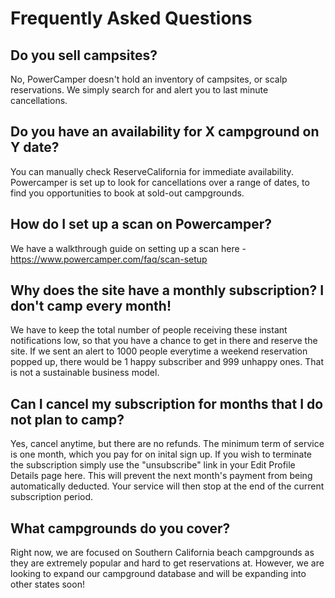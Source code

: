 # Frequently Asked Questions

## Do you sell campsites?

No, PowerCamper doesn't hold an inventory of campsites, or scalp reservations. We simply search for and alert you to last minute cancellations.

## Do you have an availability for X campground on Y date?

You can manually check ReserveCalifornia for immediate availability. Powercamper is set up to look for cancellations over a range of dates, to find you opportunities to book at sold-out campgrounds.

## How do I set up a scan on Powercamper?

We have a walkthrough guide on setting up a scan here - https://www.powercamper.com/faq/scan-setup

## Why does the site have a monthly subscription? I don't camp every month!

We have to keep the total number of people receiving these instant notifications low, so that you have a chance to get in there and reserve the site. If we sent an alert to 1000 people everytime a weekend reservation popped up, there would be 1 happy subscriber and 999 unhappy ones. That is not a sustainable business model. 

## Can I cancel my subscription for months that I do not plan to camp?

Yes, cancel anytime, but there are no refunds. The minimum term of service is one month, which you pay for on inital sign up. If you wish to terminate the subscription simply use the "unsubscribe" link in your Edit Profile Details page here. This will prevent the next month's payment from being automatically deducted. Your service will then stop at the end of the current subscription period.

## What campgrounds do you cover?

Right now, we are focused on Southern California beach campgrounds as they are extremely popular and hard to get reservations at. However, we are looking to expand our campground database and will be expanding into other states soon!